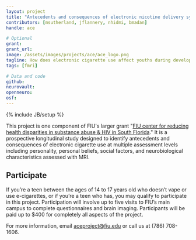 ```yaml
---
layout: project
title: "Antecedents and consequences of electronic nicotine delivery systems in underrepresented youth"
contributors: [msutherland, jflannery, nhidmi, bmadan]
handle: ace

# Optional
grant:
grant_url:
image: /assets/images/projects/ace/ace_logo.png
tagline: How does electronic cigarette use affect youths during development?
tags: [fmri]

# Data and code
github:
neurovault:
openneuro:
osf:
---
```

{% include JB/setup %}

This project is one component of FIU's larger grant "[FIU center for reducing health disparities in substance abuse & HIV in South Florida](https://taggs.hhs.gov/Detail/AwardDetail?arg_AwardNum=U54MD012393&arg_ProgOfficeCode=56)." It is a prospective longitudinal study designed to identify antecedents and consequences of electronic cigarette use at multiple assessment levels including personality, personal beliefs, social factors, and neurobiological characteristics assessed with MRI.

## Participate

If you’re a teen between the ages of 14 to 17 years old who doesn’t vape or use e-cigarettes, or if you’re a teen who has, you may qualify to participate in this project. Participation will involve up to five visits to FIU’s main campus to complete questionnaires and brain imaging. Participants will be paid up to $400 for completely all aspects of the project.

For more information, email aceproject@fiu.edu or call us at (786) 708-1606.
